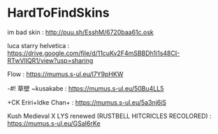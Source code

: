# HardToFindSkins


im bad skin : http://puu.sh/EsshM/6720baa61c.osk

luca starry helvetica : https://drive.google.com/file/d/11cuKv2F4mSBBDh1i1s48CI-RTwVlIQR1/view?usp=sharing

Flow : https://mumus.s-ul.eu/l7Y9pHKW

-#! 草壁 ~kusakabe : https://mumus.s-ul.eu/50Bu4LL5

+CK Eriri+Idke Chan+ : https://mumus.s-ul.eu/5a3nj6iS

Kush Medieval X LYS renewed (RUSTBELL HITCRICLES RECOLORED) : https://mumus.s-ul.eu/GSaI6rKe

